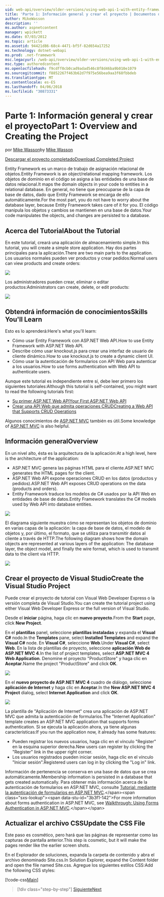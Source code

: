 ```yaml
---
uid: web-api/overview/older-versions/using-web-api-1-with-entity-framework-5/using-web-api-with-entity-framework-part-1
title: 'Parte 1: Información general y crear el proyecto | Documentos de Microsoft'
author: MikeWasson
description: ''
ms.author: aspnetcontent
manager: wpickett
ms.date: 07/03/2012
ms.topic: article
ms.assetid: 94421d86-68c4-4471-bf5f-82d654a17252
ms.technology: dotnet-webapi
ms.prod: .net-framework
msc.legacyurl: /web-api/overview/older-versions/using-web-api-1-with-entity-framework-5/using-web-api-with-entity-framework-part-1
msc.type: authoredcontent
ms.openlocfilehash: f9cdff0cb0cad9adad546c8f8d46ba9b010e1079
ms.sourcegitcommit: f8852267f463b62d7f975e56bea9aa3f68fbbdeb
ms.translationtype: MT
ms.contentlocale: es-ES
ms.lasthandoff: 04/06/2018
ms.locfileid: "30873331"
---
```

<a name="part-1-overview-and-creating-the-project"></a><span data-ttu-id="3b3f1-102">Parte 1: Información general y crear el proyecto</span><span class="sxs-lookup"><span data-stu-id="3b3f1-102">Part 1: Overview and Creating the Project</span></span>
====================
<span data-ttu-id="3b3f1-103">por [Mike Wasson](https://github.com/MikeWasson)</span><span class="sxs-lookup"><span data-stu-id="3b3f1-103">by [Mike Wasson](https://github.com/MikeWasson)</span></span>

[<span data-ttu-id="3b3f1-104">Descargar el proyecto completado</span><span class="sxs-lookup"><span data-stu-id="3b3f1-104">Download Completed Project</span></span>](http://code.msdn.microsoft.com/ASP-NET-Web-API-with-afa30545)

<span data-ttu-id="3b3f1-105">Entity Framework es un marco de trabajo de asignación relacional de objetos.</span><span class="sxs-lookup"><span data-stu-id="3b3f1-105">Entity Framework is an object/relational mapping framework.</span></span> <span data-ttu-id="3b3f1-106">Los objetos de dominio en el código se asigna a las entidades de una base de datos relacional.</span><span class="sxs-lookup"><span data-stu-id="3b3f1-106">It maps the domain objects in your code to entities in a relational database.</span></span> <span data-ttu-id="3b3f1-107">En general, no tiene que preocuparse de la capa de base de datos, dado que Entity Framework se encarga de ello automáticamente.</span><span class="sxs-lookup"><span data-stu-id="3b3f1-107">For the most part, you do not have to worry about the database layer, because Entity Framework takes care of it for you.</span></span> <span data-ttu-id="3b3f1-108">El código manipula los objetos y cambios se mantienen en una base de datos.</span><span class="sxs-lookup"><span data-stu-id="3b3f1-108">Your code manipulates the objects, and changes are persisted to a database.</span></span>

## <a name="about-the-tutorial"></a><span data-ttu-id="3b3f1-109">Acerca del Tutorial</span><span class="sxs-lookup"><span data-stu-id="3b3f1-109">About the Tutorial</span></span>

<span data-ttu-id="3b3f1-110">En este tutorial, creará una aplicación de almacenamiento simple.</span><span class="sxs-lookup"><span data-stu-id="3b3f1-110">In this tutorial, you will create a simple store application.</span></span> <span data-ttu-id="3b3f1-111">Hay dos partes principales para la aplicación.</span><span class="sxs-lookup"><span data-stu-id="3b3f1-111">There are two main parts to the application.</span></span> <span data-ttu-id="3b3f1-112">Los usuarios normales pueden ver productos y crear pedidos:</span><span class="sxs-lookup"><span data-stu-id="3b3f1-112">Normal users can view products and create orders:</span></span>

![](using-web-api-with-entity-framework-part-1/_static/image1.png)

<span data-ttu-id="3b3f1-113">Los administradores pueden crear, eliminar o editar productos:</span><span class="sxs-lookup"><span data-stu-id="3b3f1-113">Administrators can create, delete, or edit products:</span></span>

![](using-web-api-with-entity-framework-part-1/_static/image2.png)

## <a name="skills-youll-learn"></a><span data-ttu-id="3b3f1-114">Obtendrá información de conocimientos</span><span class="sxs-lookup"><span data-stu-id="3b3f1-114">Skills You'll Learn</span></span>

<span data-ttu-id="3b3f1-115">Esto es lo aprenderá:</span><span class="sxs-lookup"><span data-stu-id="3b3f1-115">Here's what you'll learn:</span></span>

- <span data-ttu-id="3b3f1-116">Cómo usar Entity Framework con ASP.NET Web API.</span><span class="sxs-lookup"><span data-stu-id="3b3f1-116">How to use Entity Framework with ASP.NET Web API.</span></span>
- <span data-ttu-id="3b3f1-117">Describe cómo usar knockout.js para crear una interfaz de usuario de cliente dinámico.</span><span class="sxs-lookup"><span data-stu-id="3b3f1-117">How to use knockout.js to create a dynamic client UI.</span></span>
- <span data-ttu-id="3b3f1-118">Cómo usar la autenticación de formularios con API Web para autenticar a los usuarios.</span><span class="sxs-lookup"><span data-stu-id="3b3f1-118">How to use forms authentication with Web API to authenticate users.</span></span>

<span data-ttu-id="3b3f1-119">Aunque este tutorial es independiente entre sí, debe leer primero los siguientes tutoriales:</span><span class="sxs-lookup"><span data-stu-id="3b3f1-119">Although this tutorial is self-contained, you might want to read the following tutorials first:</span></span>

- [<span data-ttu-id="3b3f1-120">Su primer ASP.NET Web API</span><span class="sxs-lookup"><span data-stu-id="3b3f1-120">Your First ASP.NET Web API</span></span>](../../getting-started-with-aspnet-web-api/tutorial-your-first-web-api.md)
- [<span data-ttu-id="3b3f1-121">Crear una API Web que admita operaciones CRUD</span><span class="sxs-lookup"><span data-stu-id="3b3f1-121">Creating a Web API that Supports CRUD Operations</span></span>](../creating-a-web-api-that-supports-crud-operations.md)

<span data-ttu-id="3b3f1-122">Algunos conocimientos de [ASP.NET MVC](../../../../mvc/index.md) también es útil.</span><span class="sxs-lookup"><span data-stu-id="3b3f1-122">Some knowledge of [ASP.NET MVC](../../../../mvc/index.md) is also helpful.</span></span>

## <a name="overview"></a><span data-ttu-id="3b3f1-123">Información general</span><span class="sxs-lookup"><span data-stu-id="3b3f1-123">Overview</span></span>

<span data-ttu-id="3b3f1-124">En un nivel alto, ésta es la arquitectura de la aplicación:</span><span class="sxs-lookup"><span data-stu-id="3b3f1-124">At a high level, here is the architecture of the application:</span></span>

- <span data-ttu-id="3b3f1-125">ASP.NET MVC genera las páginas HTML para el cliente.</span><span class="sxs-lookup"><span data-stu-id="3b3f1-125">ASP.NET MVC generates the HTML pages for the client.</span></span>
- <span data-ttu-id="3b3f1-126">ASP.NET Web API expone operaciones CRUD en los datos (productos y pedidos).</span><span class="sxs-lookup"><span data-stu-id="3b3f1-126">ASP.NET Web API exposes CRUD operations on the data (products and orders).</span></span>
- <span data-ttu-id="3b3f1-127">Entity Framework traduce los modelos de C# usados por la API Web en entidades de base de datos.</span><span class="sxs-lookup"><span data-stu-id="3b3f1-127">Entity Framework translates the C# models used by Web API into database entities.</span></span>

![](using-web-api-with-entity-framework-part-1/_static/image3.png)

<span data-ttu-id="3b3f1-128">El diagrama siguiente muestra cómo se representan los objetos de dominio en varias capas de la aplicación: la capa de base de datos, el modelo de objetos y, por último, el formato, que se utiliza para transmitir datos al cliente a través de HTTP.</span><span class="sxs-lookup"><span data-stu-id="3b3f1-128">The following diagram shows how the domain objects are represented at various layers of the application: The database layer, the object model, and finally the wire format, which is used to transmit data to the client via HTTP.</span></span>

![](using-web-api-with-entity-framework-part-1/_static/image4.png)

## <a name="create-the-visual-studio-project"></a><span data-ttu-id="3b3f1-129">Crear el proyecto de Visual Studio</span><span class="sxs-lookup"><span data-stu-id="3b3f1-129">Create the Visual Studio Project</span></span>

<span data-ttu-id="3b3f1-130">Puede crear el proyecto de tutorial con Visual Web Developer Express o la versión completa de Visual Studio.</span><span class="sxs-lookup"><span data-stu-id="3b3f1-130">You can create the tutorial project using either Visual Web Developer Express or the full version of Visual Studio.</span></span>

<span data-ttu-id="3b3f1-131">Desde el **iniciar** página, haga clic en **nuevo proyecto**.</span><span class="sxs-lookup"><span data-stu-id="3b3f1-131">From the **Start** page, click **New Project**.</span></span>

<span data-ttu-id="3b3f1-132">En el **plantillas** panel, seleccione **plantillas instaladas** y expanda el **Visual C#** nodo.</span><span class="sxs-lookup"><span data-stu-id="3b3f1-132">In the **Templates** pane, select **Installed Templates** and expand the **Visual C#** node.</span></span> <span data-ttu-id="3b3f1-133">En **Visual C#**, seleccione **Web**.</span><span class="sxs-lookup"><span data-stu-id="3b3f1-133">Under **Visual C#**, select **Web**.</span></span> <span data-ttu-id="3b3f1-134">En la lista de plantillas de proyecto, seleccione **aplicación Web de ASP.NET MVC 4**.</span><span class="sxs-lookup"><span data-stu-id="3b3f1-134">In the list of project templates, select **ASP.NET MVC 4 Web Application**.</span></span> <span data-ttu-id="3b3f1-135">Denomine el proyecto "ProductStore" y haga clic en **Aceptar**.</span><span class="sxs-lookup"><span data-stu-id="3b3f1-135">Name the project "ProductStore" and click **OK**.</span></span>

![](using-web-api-with-entity-framework-part-1/_static/image5.png)

<span data-ttu-id="3b3f1-136">En el **nuevo proyecto de ASP.NET MVC 4** cuadro de diálogo, seleccione **aplicación de Internet** y haga clic en **Aceptar**.</span><span class="sxs-lookup"><span data-stu-id="3b3f1-136">In the **New ASP.NET MVC 4 Project** dialog, select **Internet Application** and click **OK**.</span></span>

![](using-web-api-with-entity-framework-part-1/_static/image6.png)

<span data-ttu-id="3b3f1-137">La plantilla de "Aplicación de Internet" crea una aplicación de ASP.NET MVC que admita la autenticación de formularios.</span><span class="sxs-lookup"><span data-stu-id="3b3f1-137">The "Internet Application" template creates an ASP.NET MVC application that supports forms authentication.</span></span> <span data-ttu-id="3b3f1-138">Si se ejecuta la aplicación ahora, ya tiene algunas características:</span><span class="sxs-lookup"><span data-stu-id="3b3f1-138">If you run the application now, it already has some features:</span></span>

- <span data-ttu-id="3b3f1-139">Pueden registrar los nuevos usuarios, haga clic en el vínculo "Register" en la esquina superior derecha.</span><span class="sxs-lookup"><span data-stu-id="3b3f1-139">New users can register by clicking the "Register" link in the upper right corner.</span></span>
- <span data-ttu-id="3b3f1-140">Los usuarios registrados pueden iniciar sesión, haga clic en el vínculo "Iniciar sesión".</span><span class="sxs-lookup"><span data-stu-id="3b3f1-140">Registered users can log in by clicking the "Log in" link.</span></span>

<span data-ttu-id="3b3f1-141">Información de pertenencia se conserva en una base de datos que se crea automáticamente.</span><span class="sxs-lookup"><span data-stu-id="3b3f1-141">Membership information is persisted in a database that gets created automatically.</span></span> <span data-ttu-id="3b3f1-142">Para obtener más información acerca de la autenticación de formularios en ASP.NET MVC, consulte [Tutorial: mediante la autenticación de formularios en ASP.NET MVC](https://msdn.microsoft.com/library/ff398049(VS.98).aspx).</span><span class="sxs-lookup"><span data-stu-id="3b3f1-142">For more information about forms authentication in ASP.NET MVC, see [Walkthrough: Using Forms Authentication in ASP.NET MVC](https://msdn.microsoft.com/library/ff398049(VS.98).aspx).</span></span>

## <a name="update-the-css-file"></a><span data-ttu-id="3b3f1-143">Actualizar el archivo CSS</span><span class="sxs-lookup"><span data-stu-id="3b3f1-143">Update the CSS File</span></span>

<span data-ttu-id="3b3f1-144">Este paso es cosmético, pero hará que las páginas de representar como las capturas de pantalla anterior.</span><span class="sxs-lookup"><span data-stu-id="3b3f1-144">This step is cosmetic, but it will make the pages render like the earlier screen shots.</span></span>

<span data-ttu-id="3b3f1-145">En el Explorador de soluciones, expanda la carpeta de contenido y abra el archivo denominado Site.css.</span><span class="sxs-lookup"><span data-stu-id="3b3f1-145">In Solution Explorer, expand the Content folder and open the file named Site.css.</span></span> <span data-ttu-id="3b3f1-146">Agregue los siguientes estilos CSS:</span><span class="sxs-lookup"><span data-stu-id="3b3f1-146">Add the following CSS styles:</span></span>

[!code-css[Main](using-web-api-with-entity-framework-part-1/samples/sample1.css)]

> [!div class="step-by-step"]
> [<span data-ttu-id="3b3f1-147">Siguiente</span><span class="sxs-lookup"><span data-stu-id="3b3f1-147">Next</span></span>](using-web-api-with-entity-framework-part-2.md)
